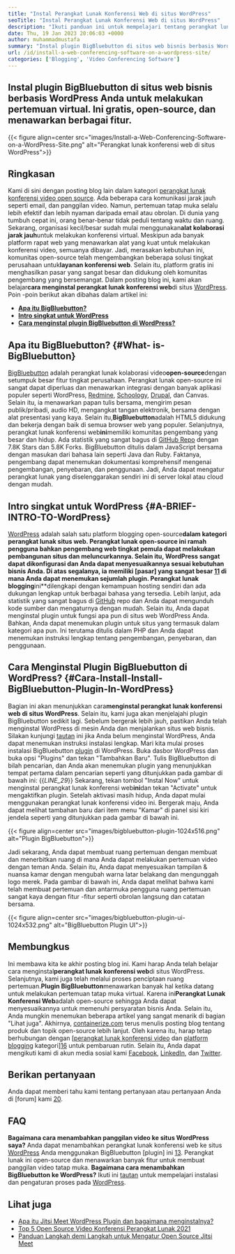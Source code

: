 ```yaml
---
title: "Instal Perangkat Lunak Konferensi Web di situs WordPress" 
seoTitle: "Instal Perangkat Lunak Konferensi Web di situs WordPress" 
description: "Ikuti panduan ini untuk mempelajari tentang perangkat lunak konferensi web open-source BigBluebutton. Mari kita jelajahi cara menginstal plugin BigBluebutton di WordPress." 
date: Thu, 19 Jan 2023 20:06:03 +0000
author: muhammadmustafa
summary: "Instal plugin BigBluebutton di situs web bisnis berbasis WordPress Anda untuk melakukan pertemuan virtual. Ini gratis, open-source, dan menawarkan berbagai fitur." 
url: /id/install-a-web-conferencing-software-on-a-wordpress-site/
categories: ['Blogging', 'Video Conferencing Software']
---
```


## Instal plugin BigBluebutton di situs web bisnis berbasis WordPress Anda untuk melakukan pertemuan virtual. Ini gratis, open-source, dan menawarkan berbagai fitur.

{{< figure align=center src="images/Install-a-Web-Conferencing-Software-on-a-WordPress-Site.png" alt="Perangkat lunak konferensi web di situs WordPress">}}


## Ringkasan
Kami di sini dengan posting blog lain dalam kategori [perangkat lunak konferensi video open source][1]. Ada beberapa cara komunikasi jarak jauh seperti email, dan panggilan video. Namun, pertemuan tatap muka selalu lebih efektif dan lebih nyaman daripada email atau obrolan. Di dunia yang tumbuh cepat ini, orang benar-benar tidak peduli tentang waktu dan ruang. Sekarang, organisasi kecil/besar sudah mulai menggunakan**alat kolaborasi jarak jauh**untuk melakukan konferensi virtual. Meskipun ada banyak platform rapat web yang menawarkan alat yang kuat untuk melakukan konferensi video, semuanya dibayar. Jadi, merasakan kebutuhan ini, komunitas open-source telah mengembangkan beberapa solusi tingkat perusahaan untuk**layanan konferensi web**. Selain itu, platform gratis ini menghasilkan pasar yang sangat besar dan didukung oleh komunitas pengembang yang bersemangat. Dalam posting blog ini, kami akan belajar**cara menginstal perangkat lunak konferensi web**di situs [WordPress][2].
Poin -poin berikut akan dibahas dalam artikel ini:
* [**Apa itu BigBluebutton?**][3]
* [**Intro singkat untuk WordPress**][4]
* **[Cara menginstal plugin BigBluebutton di WordPress?][5]**

## **Apa itu BigBluebutton?** {#What- is-BigBluebutton}
[BigBluebutton][6] adalah perangkat lunak kolaborasi video**open-source**dengan setumpuk besar fitur tingkat perusahaan. Perangkat lunak open-source ini sangat dapat diperluas dan menawarkan integrasi dengan banyak aplikasi populer seperti WordPress, [Redmine][7], [Schoology][8], [Drupal][9], dan Canvas. Selain itu, ia menawarkan papan tulis bersama, mengirim pesan publik/pribadi, audio HD, mengangkat tangan elektronik, bersama dengan alat presentasi yang kaya. Selain itu,**BigBluebutton**adalah HTML5 didukung dan bekerja dengan baik di semua browser web yang populer.
Selanjutnya, perangkat lunak konferensi web**ini**memiliki komunitas pengembang yang besar dan hidup. Ada statistik yang sangat bagus di [GitHub Repo][10] dengan 7.8K Stars dan 5.8K Forks. BigBluebutton ditulis dalam JavaScript bersama dengan masukan dari bahasa lain seperti Java dan Ruby. Faktanya, pengembang dapat menemukan dokumentasi komprehensif mengenai pengembangan, penyebaran, dan penggunaan. Jadi, Anda dapat mengatur perangkat lunak yang diselenggarakan sendiri ini di server lokal atau cloud dengan mudah.

## **Intro singkat untuk WordPress** {#A-BRIEF-INTRO-TO-WordPress}
[WordPress][2] adalah salah satu platform blogging open-source**dalam kategori perangkat lunak situs web. Perangkat lunak open-source ini ramah pengguna bahkan pengembang web tingkat pemula dapat melakukan pembangunan situs dan meluncurkannya. Selain itu, WordPress sangat dapat dikonfigurasi dan Anda dapat menyesuaikannya sesuai kebutuhan bisnis Anda. Di atas segalanya, ia memiliki [pasar] yang sangat besar [11] di mana Anda dapat menemukan sejumlah plugin.
Perangkat lunak blogging**ini**dilengkapi dengan kemampuan hosting sendiri dan ada dukungan lengkap untuk berbagai bahasa yang tersedia. Lebih lanjut, ada statistik yang sangat bagus di [GitHub][12] repo dan Anda dapat mengunduh kode sumber dan mengaturnya dengan mudah. Selain itu, Anda dapat menginstal plugin untuk fungsi apa pun di situs web WordPress Anda. Bahkan, Anda dapat menemukan plugin untuk situs yang termasuk dalam kategori apa pun. Ini terutama ditulis dalam PHP dan Anda dapat menemukan instruksi lengkap tentang pengembangan, penyebaran, dan penggunaan.

## **Cara Menginstal Plugin BigBluebutton di WordPress?** {#Cara-Install-Install-BigBluebutton-Plugin-In-WordPress}
Bagian ini akan menunjukkan cara**menginstal perangkat lunak konferensi web di situs WordPress**. Selain itu, kami juga akan menjelajahi plugin BigBluebutton sedikit lagi. Sebelum bergerak lebih jauh, pastikan Anda telah menginstal WordPress di mesin Anda dan menjalankan situs web bisnis.
Silakan kunjungi [tautan][2] ini jika Anda belum menginstal WordPress, Anda dapat menemukan instruksi instalasi lengkap.
Mari kita mulai proses instalasi BigBluebutton [plugin][13] di WordPress.
Buka dasbor WordPress dan buka opsi "Plugins" dan tekan "Tambahkan Baru". Tulis BigBluebutton di bilah pencarian, dan Anda akan menemukan plugin yang menunjukkan tempat pertama dalam pencarian seperti yang ditunjukkan pada gambar di bawah ini:
{{_LINE_29_}}
Sekarang, tekan tombol "Instal Now" untuk menginstal perangkat lunak konferensi web**ini**dan tekan "Activate" untuk mengaktifkan plugin. Setelah aktivasi masih hidup, Anda dapat mulai menggunakan perangkat lunak konferensi video ini. Bergerak maju, Anda dapat melihat tambahan baru dari item menu "Kamar" di panel sisi kiri jendela seperti yang ditunjukkan pada gambar di bawah ini.

{{< figure align=center src="images/bigbluebutton-plugin-1024x516.png" alt="Plugin BigBluebutton">}}

Jadi sekarang, Anda dapat membuat ruang pertemuan dengan membuat dan menerbitkan ruang di mana Anda dapat melakukan pertemuan video dengan teman Anda. Selain itu, Anda dapat menyesuaikan tampilan & nuansa kamar dengan mengubah warna latar belakang dan mengunggah logo merek. Pada gambar di bawah ini, Anda dapat melihat bahwa kami telah membuat pertemuan dan antarmuka pengguna ruang pertemuan sangat kaya dengan fitur -fitur seperti obrolan langsung dan catatan bersama.

{{< figure align=center src="images/bigbluebutton-plugin-ui-1024x532.png" alt="BigBluebutton Plugin UI">}}


## Membungkus
Ini membawa kita ke akhir posting blog ini. Kami harap Anda telah belajar cara menginstal**perangkat lunak konferensi web**di situs WordPress. Selanjutnya, kami juga telah melalui proses penciptaan ruang pertemuan.**Plugin BigBluebutton**menawarkan banyak hal ketika datang untuk melakukan pertemuan tatap muka virtual. Karena ini**Perangkat Lunak Konferensi Web**adalah open-source sehingga Anda dapat menyesuaikannya untuk memenuhi persyaratan bisnis Anda. Selain itu, Anda mungkin menemukan beberapa artikel yang sangat menarik di bagian "Lihat juga".
Akhirnya, [containerize.com][14] terus menulis posting blog tentang produk dan topik open-source lebih lanjut. Oleh karena itu, harap tetap berhubungan dengan [[perangkat lunak konferensi video][1] dan [platform blogging][15] kategori][16] untuk pembaruan rutin. Selain itu, Anda dapat mengikuti kami di akun media sosial kami [Facebook][17], [LinkedIn][18], dan [Twitter][19].

## Berikan pertanyaan
Anda dapat memberi tahu kami tentang pertanyaan atau pertanyaan Anda di [forum] kami [20].

## FAQ
**Bagaimana cara menambahkan panggilan video ke situs WordPress saya?**
Anda dapat menambahkan perangkat lunak konferensi web ke situs [WordPress][2] Anda menggunakan BigBluebutton [plugin] ini [13]. Perangkat lunak ini open-source dan menawarkan banyak fitur untuk membuat panggilan video tatap muka.
**Bagaimana cara menambahkan BigBluebutton ke WordPress?**
Ikuti ini [tautan][5] untuk mempelajari instalasi dan pengaturan proses pada [WordPress][2].

## Lihat juga
  * [Apa itu Jitsi Meet WordPress Plugin dan bagaimana menginstalnya?][21]
  * [Top 5 Open Source Video Konferensi Perangkat Lunak 2021][22]
  * [Panduan Langkah demi Langkah untuk Mengatur Open Source Jitsi Meet][23]

  
[1]: https://products.containerize.com/video-conferencing/
[2]: https://products.containerize.com/blogging/wordpress/
[3]: #What-is-BigBlueButton
[4]: #A-brief-intro-to-WordPress
[5]: #How-to-install-BigBlueButton-plugin-in-WordPress
[6]: https://products.containerize.com/video-conferencing/bigbluebutton/
[7]: https://products.containerize.com/project-management/redmine/
[8]: https://app.schoology.com/login
[9]: https://products.containerize.com/content-management/drupal/
[10]: https://github.com/bigbluebutton/bigbluebutton
[11]: https://wordpress.org/plugins/
[12]: https://github.com/WordPress/WordPress
[13]: https://wordpress.org/plugins/video-conferencing-with-bbb/
[14]: https://www.containerize.com/
[15]: https://products.containerize.com/blogging/
[16]: https://products.containerize.com/social-network-platforms/
[17]: https://web.facebook.com/containerize
[18]: https://www.linkedin.com/company/containerize/
[19]: https://twitter.com/containerize_co
[20]: https://forum.containerize.com/
[21]: https://blog.containerize.com/blogging/what-is-jitsi-meet-wordpress-plugin-and-how-to-install-it/
[22]: https://blog.containerize.com/video-conferencing-software/top-5-open-source-video-conferencing-software-of-2021/
[23]: https://blog.containerize.com/video-conferencing-software/how-to-set-up-open-source-jitsi-meet/

